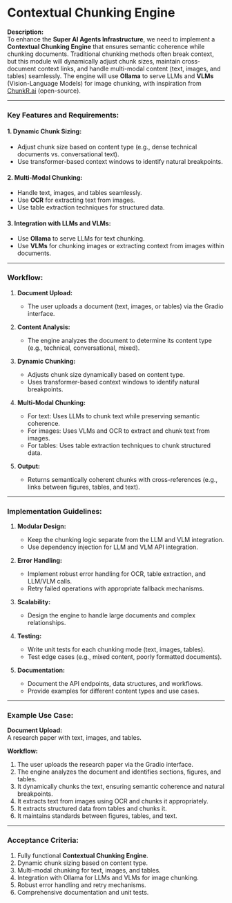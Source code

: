# Contextual Chunking Engine

**Description:**  
To enhance the **Super AI Agents Infrastructure**, we need to implement a **Contextual Chunking Engine** that ensures semantic coherence while chunking documents. Traditional chunking methods often break context, but this module will dynamically adjust chunk sizes, maintain cross-document context links, and handle multi-modal content (text, images, and tables) seamlessly. The engine will use **Ollama** to serve LLMs and **VLMs** (Vision-Language Models) for image chunking, with inspiration from [ChunkR.ai](https://www.chunkr.ai/) (open-source).

---

### Key Features and Requirements:

#### **1. Dynamic Chunk Sizing:**
   - Adjust chunk size based on content type (e.g., dense technical documents vs. conversational text).
   - Use transformer-based context windows to identify natural breakpoints.

#### **2. Multi-Modal Chunking:**
   - Handle text, images, and tables seamlessly.
   - Use **OCR** for extracting text from images.
   - Use table extraction techniques for structured data.

#### **3. Integration with LLMs and VLMs:**
   - Use **Ollama** to serve LLMs for text chunking.
   - Use **VLMs** for chunking images or extracting context from images within documents.

---

### Workflow:

1. **Document Upload:**
   - The user uploads a document (text, images, or tables) via the Gradio interface.

2. **Content Analysis:**
   - The engine analyzes the document to determine its content type (e.g., technical, conversational, mixed).

3. **Dynamic Chunking:**
   - Adjusts chunk size dynamically based on content type.
   - Uses transformer-based context windows to identify natural breakpoints.

4. **Multi-Modal Chunking:**
   - For text: Uses LLMs to chunk text while preserving semantic coherence.
   - For images: Uses VLMs and OCR to extract and chunk text from images.
   - For tables: Uses table extraction techniques to chunk structured data.

5. **Output:**
   - Returns semantically coherent chunks with cross-references (e.g., links between figures, tables, and text).

---

### Implementation Guidelines:

1. **Modular Design:**
   - Keep the chunking logic separate from the LLM and VLM integration.
   - Use dependency injection for LLM and VLM API integration.

2. **Error Handling:**
   - Implement robust error handling for OCR, table extraction, and LLM/VLM calls.
   - Retry failed operations with appropriate fallback mechanisms.

3. **Scalability:**
   - Design the engine to handle large documents and complex relationships.

4. **Testing:**
   - Write unit tests for each chunking mode (text, images, tables).
   - Test edge cases (e.g., mixed content, poorly formatted documents).

5. **Documentation:**
   - Document the API endpoints, data structures, and workflows.
   - Provide examples for different content types and use cases.

---

### Example Use Case:

**Document Upload:**  
A research paper with text, images, and tables.

**Workflow:**
1. The user uploads the research paper via the Gradio interface.
2. The engine analyzes the document and identifies sections, figures, and tables.
3. It dynamically chunks the text, ensuring semantic coherence and natural breakpoints.
4. It extracts text from images using OCR and chunks it appropriately.
5. It extracts structured data from tables and chunks it.
6. It maintains standards between figures, tables, and text.

---

### Acceptance Criteria:
1. Fully functional **Contextual Chunking Engine**.
2. Dynamic chunk sizing based on content type.
3. Multi-modal chunking for text, images, and tables.
4. Integration with Ollama for LLMs and VLMs for image chunking.
5. Robust error handling and retry mechanisms.
6. Comprehensive documentation and unit tests.